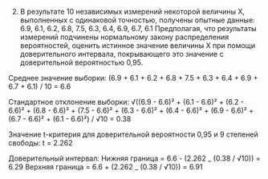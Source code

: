 2. В результате 10 независимых измерений некоторой величины X, выполненных с одинаковой точностью, получены опытные данные: 6.9, 6.1, 6.2, 6.8, 7.5, 6.3, 6.4, 6.9, 6.7, 6.1 Предполагая, что результаты измерений подчинены нормальному закону распределения вероятностей, оценить истинное значение величины X при помощи доверительного интервала, покрывающего это значение с доверительной вероятностью 0,95.

Среднее значение выборки:
(6.9 + 6.1 + 6.2 + 6.8 + 7.5 + 6.3 + 6.4 + 6.9 + 6.7 + 6.1) / 10 = 6.6

Стандартное отклонение выборки:
√((6.9 - 6.6)² + (6.1 - 6.6)² + (6.2 - 6.6)² + (6.8 - 6.6)² + (7.5 - 6.6)² + (6.3 - 6.6)² + (6.4 - 6.6)² + (6.9 - 6.6)² + (6.7 - 6.6)² + (6.1 - 6.6)²) / √10 = 0.38

Значение t-критерия для доверительной вероятности 0,95 и 9 степеней свободы:
t = 2.262

Доверительный интервал:
Нижняя граница = 6.6 - (2.262 _ (0.38 / √10)) = 6.29
Верхняя граница = 6.6 + (2.262 _ (0.38 / √10)) = 6.91
